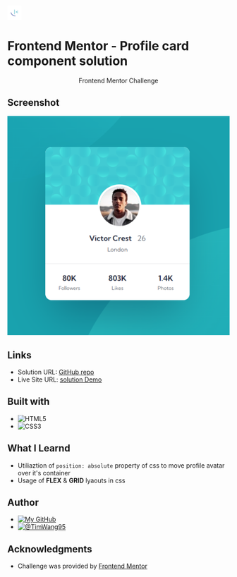 <a href="https://www.frontendmentor.io/profile/TimWang95" align="center">
  <img src="./images/favicon-32x32.png" alt="圖片描述">
</a>

# Frontend Mentor - Profile card component solution

<center>
<a herf="https://www.frontendmentor.io/challenges/profile-card-component-cfArpWshJ">Frontend Mentor Challenge</a>
</center>


## Screenshot

![screenshot](./design/profileCard.png)

## Links

- Solution URL: [GitHub repo](https://github.com/TimWang95/frontend-mentor-solutions/tree/main/01-qr-code-component-main)
- Live Site URL: [solution Demo](https://timwang95.github.io/frontend-mentor-solutions/02-profile-card-component/)

## Built with
- ![HTML5](https://camo.githubusercontent.com/49fbb99f92674cc6825349b154b65aaf4064aec465d61e8e1f9fb99da3d922a1/68747470733a2f2f696d672e736869656c64732e696f2f62616467652f68746d6c352d2532334533344632362e7376673f7374796c653d666f722d7468652d6261646765266c6f676f3d68746d6c35266c6f676f436f6c6f723d7768697465)
- ![CSS3](https://camo.githubusercontent.com/e6b67b27998fca3bccf4c0ee479fc8f9de09d91f389cccfbe6cb1e29c10cfbd7/68747470733a2f2f696d672e736869656c64732e696f2f62616467652f637373332d2532333135373242362e7376673f7374796c653d666f722d7468652d6261646765266c6f676f3d63737333266c6f676f436f6c6f723d7768697465)

## What I Learnd

- Utiliaztion of `position: absolute` property of css to move profile avatar over it's container
- Usage of **FLEX** & **GRID** lyaouts in css


## Author
- [![My GitHub](https://camo.githubusercontent.com/843009ef549f1199c4d4682e94d2afa964a6e6b156669d2f823a949bdc3ae027/68747470733a2f2f696d672e736869656c64732e696f2f62616467652f47697468756225323050726f66696c652d3133313331333f7374796c653d666f722d7468652d6261646765266c6f676f3d676974687562266c6f676f436f6c6f723d7768697465)](https://github.com/TimWang95/frontend-mentor-solutions.git)
- [![@TimWang95](https://camo.githubusercontent.com/1ee177622c1f9c0a437d6bc2e1680ba9ee19632f4b3b5c29e24b71544f9850ab/68747470733a2f2f696d672e736869656c64732e696f2f62616467652f46454d25323050726f66696c652d6638663966383f7374796c653d666f722d7468652d6261646765266c6f676f3d46726f6e74656e642d4d656e746f72266c6f676f436f6c6f723d626c61636b)](https://www.frontendmentor.io/profile/TimWang95)



## Acknowledgments

- Challenge was provided by [Frontend Mentor](https://www.frontendmentor.io/home)